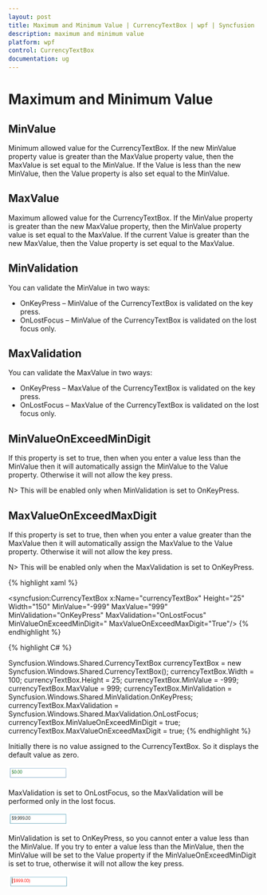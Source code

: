 ```yaml
---
layout: post
title: Maximum and Minimum Value | CurrencyTextBox | wpf | Syncfusion
description: maximum and minimum value
platform: wpf
control: CurrencyTextBox 
documentation: ug
---
```


# Maximum and Minimum Value

## MinValue

Minimum allowed value for the CurrencyTextBox. If the new MinValue property value is greater than the MaxValue property value, then the MaxValue is set equal to the MinValue. If the Value is less than the new MinValue, then the Value property is also set equal to the MinValue.

## MaxValue

Maximum allowed value for the CurrencyTextBox. If the MinValue property is greater than the new MaxValue property, then the MinValue property value is set equal to the MaxValue. If the current Value is greater than the new MaxValue, then the Value property is set equal to the MaxValue.

## MinValidation

You can validate the MinValue in two ways:

* OnKeyPress – MinValue of the CurrencyTextBox is validated on the key press.
* OnLostFocus – MinValue of the CurrencyTextBox is validated on the lost focus only.

## MaxValidation


You can validate the MaxValue in two ways:

* OnKeyPress – MaxValue of the CurrencyTextBox is validated on the key press.
* OnLostFocus – MaxValue of the CurrencyTextBox is validated on the lost focus only.

## MinValueOnExceedMinDigit


If this property is set to true, then when you enter a value less than the MinValue then it will automatically assign the MinValue to the Value property. Otherwise it will not allow the key press.

N> This will be enabled only when MinValidation is set to OnKeyPress.

## MaxValueOnExceedMaxDigit

If this property is set to true, then when you enter a value greater than the MaxValue then it will automatically assign the MaxValue to the Value property. Otherwise it will not allow the key press.

N> This will be enabled only when the MaxValidation is set to OnKeyPress.





{% highlight xaml %}


<syncfusion:CurrencyTextBox x:Name="currencyTextBox" Height="25" Width="150"  MinValue="-999"
 MaxValue="999"       MinValidation="OnKeyPress" MaxValidation="OnLostFocus"  MinValueOnExceedMinDigit="     MaxValueOnExceedMaxDigit="True"/> 
{% endhighlight %}

{% highlight C# %}


Syncfusion.Windows.Shared.CurrencyTextBox currencyTextBox = new   Syncfusion.Windows.Shared.CurrencyTextBox();
currencyTextBox.Width = 100;
currencyTextBox.Height = 25;
currencyTextBox.MinValue = -999;
currencyTextBox.MaxValue = 999;
currencyTextBox.MinValidation = Syncfusion.Windows.Shared.MinValidation.OnKeyPress;
currencyTextBox.MaxValidation = Syncfusion.Windows.Shared.MaxValidation.OnLostFocus;
currencyTextBox.MinValueOnExceedMinDigit = true;
currencyTextBox.MaxValueOnExceedMaxDigit = true;
{% endhighlight %}


Initially there is no value assigned to the CurrencyTextBox. So it displays the default value as zero.



![](Maximum-and-Minimum-Value_images/Maximum-and-Minimum-Value_img2.png)



MaxValidation is set to OnLostFocus, so the MaxValidation will be performed only in the lost focus.



![](Maximum-and-Minimum-Value_images/Maximum-and-Minimum-Value_img3.png)


MinValidation is set to OnKeyPress, so you cannot enter a value less than the MinValue. If you try to enter a value less than the MinValue, then the MinValue will be set to the Value property if the MinValueOnExceedMinDigit is set to true, otherwise it will not allow the key press.



![](Maximum-and-Minimum-Value_images/Maximum-and-Minimum-Value_img4.png)


